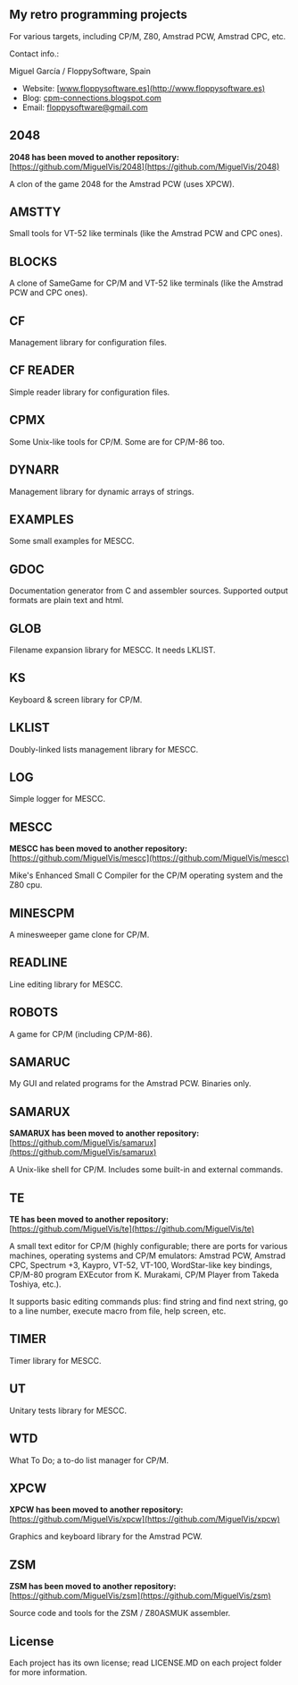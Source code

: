My retro programming projects
-----------------------------

For various targets, including CP/M, Z80, Amstrad PCW, Amstrad CPC, etc.

Contact info.:

Miguel García / FloppySoftware, Spain

- Website: [www.floppysoftware.es](http://www.floppysoftware.es)
- Blog: [cpm-connections.blogspot.com](http://cpm-connections.blogspot.com)
- Email: [floppysoftware@gmail.com](mailto:floppysoftware@gmail.com)

2048
----

**2048 has been moved to another repository:**
[https://github.com/MiguelVis/2048](https://github.com/MiguelVis/2048)

A clon of the game 2048 for the Amstrad PCW (uses XPCW).


AMSTTY
------

Small tools for VT-52 like terminals (like the Amstrad PCW and CPC ones).


BLOCKS
------

A clone of SameGame for CP/M and VT-52 like terminals (like the Amstrad PCW and CPC ones).


CF
--

Management library for configuration files.


CF READER
---------

Simple reader library for configuration files.


CPMX
----

Some Unix-like tools for CP/M. Some are for CP/M-86 too.


DYNARR
------

Management library for dynamic arrays of strings.


EXAMPLES
--------

Some small examples for MESCC.


GDOC
----

Documentation generator from C and assembler sources. Supported output formats are plain text and html.


GLOB
----

Filename expansion library for MESCC. It needs LKLIST.


KS
--

Keyboard & screen library for CP/M.


LKLIST
------

Doubly-linked lists management library for MESCC.


LOG
---

Simple logger for MESCC.


MESCC
-----

**MESCC has been moved to another repository:**
[https://github.com/MiguelVis/mescc](https://github.com/MiguelVis/mescc)

Mike's Enhanced Small C Compiler for the CP/M operating system and the Z80 cpu.


MINESCPM
--------

A minesweeper game clone for CP/M.


READLINE
--------

Line editing library for MESCC.


ROBOTS
------

A game for CP/M (including CP/M-86).


SAMARUC
-------

My GUI and related programs for the Amstrad PCW. Binaries only.


SAMARUX
-------

**SAMARUX has been moved to another repository:**
[https://github.com/MiguelVis/samarux](https://github.com/MiguelVis/samarux)

A Unix-like shell for CP/M. Includes some built-in and external commands.


TE
--

**TE has been moved to another repository:**
[https://github.com/MiguelVis/te](https://github.com/MiguelVis/te)

A small text editor for CP/M (highly configurable; there are ports for various machines, operating systems and CP/M emulators: Amstrad PCW, Amstrad CPC, Spectrum +3, Kaypro, VT-52, VT-100, WordStar-like key bindings, CP/M-80 program EXEcutor from K. Murakami, CP/M Player from Takeda Toshiya, etc.).

It supports basic editing commands plus: find string and find next string, go to a line number, execute macro from file, help screen, etc.


TIMER
-----

Timer library for MESCC.


UT
--

Unitary tests library for MESCC.


WTD
---

What To Do; a to-do list manager for CP/M.


XPCW
----

**XPCW has been moved to another repository:**
[https://github.com/MiguelVis/xpcw](https://github.com/MiguelVis/xpcw)

Graphics and keyboard library for the Amstrad PCW.


ZSM
---

**ZSM has been moved to another repository:**
[https://github.com/MiguelVis/zsm](https://github.com/MiguelVis/zsm)

Source code and tools for the ZSM / Z80ASMUK assembler.


License
-------

Each project has its own license; read LICENSE.MD on each project folder for more information.